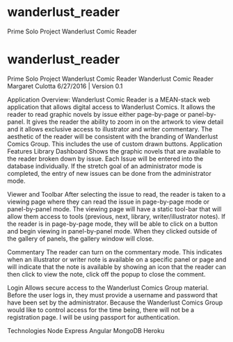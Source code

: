 # wanderlust_reader
Prime Solo Project Wanderlust Comic Reader
# wanderlust_reader
Prime Solo Project Wanderlust Comic Reader
Wanderlust Comic Reader
Margaret Culotta
6/27/2016 | Version 0.1

Application Overview:
Wanderlust Comic Reader is a MEAN-stack web application that allows digital access to Wanderlust Comics.  It allows the reader to read graphic novels by issue either page-by-page or panel-by-panel. It gives the reader the ability to zoom in on the artwork to view detail and  it allows exclusive access to illustrator and writer commentary. The aesthetic of the reader will be consistent with the branding of Wanderlust Comics Group. This includes the use of custom drawn buttons. 
Application Features
Library Dashboard
Shows the graphic novels that are available to the reader broken down by issue. 
Each Issue will be entered into the database individually. If the stretch goal of an administrator mode is completed, the entry of new issues can be done from the administrator mode.


Viewer and Toolbar
After selecting the issue to read, the reader is taken to a viewing page where they can read the issue in page-by-page mode or panel-by-panel mode. The viewing page will have a static tool-bar that will allow them access to tools (previous, next, library, writer/illustrator notes). If the reader is in page-by-page mode, they will be able to click on a button and begin viewing in panel-by-panel mode. When they clicked outside of the gallery of panels, the gallery window will close.

Commentary
The reader can turn on the commentary mode. This indicates when an illustrator or writer note is available on a specific panel or page and will indicate that the note is available by showing an icon that the reader can then click to view the note, click off the popup to close the comment.

Login
Allows secure access to the Wanderlust Comics Group material. Before the user logs in, they must provide a username and password that have been set by the administrator.  Because the Wanderlust Comics Group would like to control access for the time being, there will not be a registration page. I will be using passport for authentication.



Technologies
Node
Express
Angular
MongoDB
Heroku
